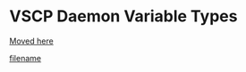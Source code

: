 # VSCP Daemon Variable Types

[ Moved here](./remote_variables.md#variable_types)

[filename](./bottom_copyright.md ':include')
